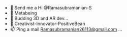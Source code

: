 - 👋 Send me a Hi @Ramasubramanian-S
- 👀 Metabeing
- 🌱 Budding 3D and AR dev... 
- 💞️ Creativist-Innovator-PositiveBean
- 📫 Ping a mail Ramasubramanian26113@gmail.com ... 

<!---
Ramasubramanian-S/Ramasubramanian-S is a ✨ special ✨ repository because its `README.md` (this file) appears on your GitHub profile.
You can click the Preview link to take a look at your changes.
--->
